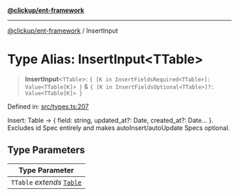 [**@clickup/ent-framework**](../README.md)

***

[@clickup/ent-framework](../globals.md) / InsertInput

# Type Alias: InsertInput\<TTable\>

> **InsertInput**\<`TTable`\>: `{ [K in InsertFieldsRequired<TTable>]: Value<TTable[K]> }` & `{ [K in InsertFieldsOptional<TTable>]?: Value<TTable[K]> }`

Defined in: [src/types.ts:207](https://github.com/clickup/ent-framework/blob/master/src/types.ts#L207)

Insert: Table -> { field: string, updated_at?: Date, created_at?: Date... }.
Excludes id Spec entirely and makes autoInsert/autoUpdate Specs optional.

## Type Parameters

| Type Parameter |
| ------ |
| `TTable` *extends* [`Table`](Table.md) |
